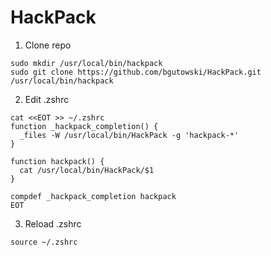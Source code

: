 # HackPack
1. Clone repo
```
sudo mkdir /usr/local/bin/hackpack
sudo git clone https://github.com/bgutowski/HackPack.git /usr/local/bin/hackpack
```

2. Edit .zshrc
```
cat <<EOT >> ~/.zshrc
function _hackpack_completion() {
  _files -W /usr/local/bin/HackPack -g 'hackpack-*'
}

function hackpack() {
  cat /usr/local/bin/HackPack/$1
}

compdef _hackpack_completion hackpack
EOT
```

3. Reload .zshrc
```
source ~/.zshrc
```

